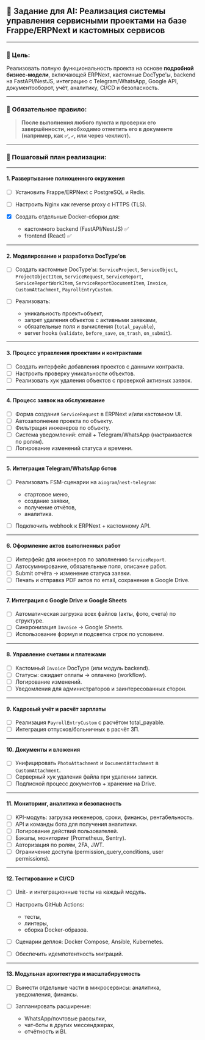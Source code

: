 
## 🧠 Задание для AI: Реализация системы управления сервисными проектами на базе Frappe/ERPNext и кастомных сервисов

---

### 🎯 Цель:

Реализовать полную функциональность проекта на основе **подробной бизнес‑модели**, включающей ERPNext, кастомные DocType'ы, backend на FastAPI/NestJS, интеграцию с Telegram/WhatsApp, Google API, документооборот, учёт, аналитику, CI/CD и безопасность.

---

### 📝 Обязательное правило:

> **После выполнения любого пункта и проверки его завершённости, необходимо отметить его в документе (например, как `✅`, `✔`, или через чеклист).**

---

### 📐 Пошаговый план реализации:

---

#### 1. **Развертывание полноценного окружения**

* [ ] Установить Frappe/ERPNext с PostgreSQL и Redis.
* [ ] Настроить Nginx как reverse proxy с HTTPS (TLS).
* [x] Создать отдельные Docker-сборки для:

  * кастомного backend (FastAPI/NestJS) ✅
  * frontend (React) ✅


---

#### 2. **Моделирование и разработка DocType’ов**

* [ ] Создать кастомные DocType’ы:
  `ServiceProject`, `ServiceObject`, `ProjectObjectItem`, `ServiceRequest`, `ServiceReport`, `ServiceReportWorkItem`, `ServiceReportDocumentItem`, `Invoice`, `CustomAttachment`, `PayrollEntryCustom`.
* [ ] Реализовать:

  * уникальность проект+объект,
  * запрет удаления объектов с активными заявками,
  * обязательные поля и вычисления (`total_payable`),
  * server hooks (`validate`, `before_save`, `on_trash`, `on_submit`).

---

#### 3. **Процесс управления проектами и контрактами**

* [ ] Создать интерфейс добавления проектов с данными контракта.
* [ ] Настроить проверку уникальности объектов.
* [ ] Реализовать хук удаления объектов с проверкой активных заявок.

---

#### 4. **Процесс заявок на обслуживание**

* [ ] Форма создания `ServiceRequest` в ERPNext и/или кастомном UI.
* [ ] Автозаполнение проекта по объекту.
* [ ] Фильтрация инженеров по объекту.
* [ ] Система уведомлений: email + Telegram/WhatsApp (настраивается по ролям).
* [ ] Логирование изменений статуса и времени.

---

#### 5. **Интеграция Telegram/WhatsApp ботов**

* [ ] Реализовать FSM-сценарии на `aiogram`/`nest-telegram`:

  * стартовое меню,
  * создание заявки,
  * получение отчётов,
  * аналитика.
* [ ] Подключить webhook к ERPNext + кастомному API.

---

#### 6. **Оформление актов выполненных работ**

* [ ] Интерфейс для инженеров по заполнению `ServiceReport`.
* [ ] Автосуммирование, обязательные поля, описание работ.
* [ ] Submit отчёта → изменение статуса заявки.
* [ ] Печать и отправка PDF актов по email, сохранение в Google Drive.

---

#### 7. **Интеграция с Google Drive и Google Sheets**

* [ ] Автоматическая загрузка всех файлов (акты, фото, счета) по структуре.
* [ ] Синхронизация `Invoice` → Google Sheets.
* [ ] Использование формул и подсветка строк по условиям.

---

#### 8. **Управление счетами и платежами**

* [ ] Кастомный `Invoice` DocType (или модуль backend).
* [ ] Статусы: ожидает оплаты → оплачено (workflow).
* [ ] Логирование изменений.
* [ ] Уведомления для администраторов и заинтересованных сторон.

---

#### 9. **Кадровый учёт и расчёт зарплаты**

* [ ] Реализация `PayrollEntryCustom` с расчётом total\_payable.
* [ ] Интеграция отпусков/больничных в расчёт ЗП.

---

#### 10. **Документы и вложения**

* [ ] Унифицировать `PhotoAttachment` и `DocumentAttachment` в `CustomAttachment`.
* [ ] Серверный хук удаления файла при удалении записи.
* [ ] Подписной процесс документов + хранение на Drive.

---

#### 11. **Мониторинг, аналитика и безопасность**

* [ ] KPI-модуль: загрузка инженеров, сроки, финансы, рентабельность.
* [ ] API и команды бота для получения аналитики.
* [ ] Логирование действий пользователей.
* [ ] Бэкапы, мониторинг (Prometheus, Sentry).
* [ ] Авторизация по ролям, 2FA, JWT.
* [ ] Ограничение доступа (permission\_query\_conditions, user permissions).

---

#### 12. **Тестирование и CI/CD**

* [ ] Unit- и интеграционные тесты на каждый модуль.
* [ ] Настроить GitHub Actions:

  * тесты,
  * линтеры,
  * сборка Docker-образов.
* [ ] Сценарии деплоя: Docker Compose, Ansible, Kubernetes.
* [ ] Обеспечить идемпотентность миграций.

---

#### 13. **Модульная архитектура и масштабируемость**

* [ ] Вынести отдельные части в микросервисы: аналитика, уведомления, финансы.
* [ ] Запланировать расширение:

  * WhatsApp/почтовые рассылки,
  * чат-боты в других мессенджерах,
  * отчётность и BI.

